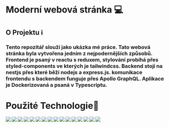 # Moderní webová stránka 💻

## O Projektu ℹ️
### Tento repozitář slouží jako ukázka mé práce. Tato webová stránka byla vytvořena jedním z nejpodernějších způsobů. Frontend je psaný v reactu s reduxem, stylování probíhá přes styled-components ve kterých je tailwindcss. Backend stojí na nestjs přes které běží nodejs a express.js. komunikace frontendu s backendem funguje přes Apollo GraphQL. Aplikace je Dockerizovaná a psaná v Typescriptu.

# Použité Technologie🚀
<img align="left"  src="https://img.shields.io/badge/typescript-%23007ACC.svg?style=for-the-badge&logo=typescript&logoColor=white"/>
<img align="left"  src="https://img.shields.io/badge/css3-%231572B6.svg?style=for-the-badge&logo=css3&logoColor=white"/>
<img  align="left" src="https://img.shields.io/badge/-GraphQL-E10098?style=for-the-badge&logo=graphql&logoColor=white"/>
<img  align="left"   src="https://img.shields.io/badge/node.js-%2343853D.svg?style=for-the-badge&logo=node.js&logoColor=white"/>
<img  align="left"   src="https://img.shields.io/badge/express.js-%23404d59.svg?style=for-the-badge&logo=express&logoColor=%2361DAFB"/>
<img  align="left"   src="https://img.shields.io/badge/react-%2320232a.svg?style=for-the-badge&logo=react&logoColor=%2361DAFB"/>
<img  align="left"   src="https://img.shields.io/badge/tailwindcss-%2338B2AC.svg?style=for-the-badge&logo=tailwind-css&logoColor=white"/>
<img  align="left"   src="https://img.shields.io/badge/redux-%23593d88.svg?style=for-the-badge&logo=redux&logoColor=white"/>
<img  align="left"   src="https://img.shields.io/badge/nestjs-%23E0234E.svg?style=for-the-badge&logo=nestjs&logoColor=white"/>
<img  align="left"   src="https://img.shields.io/badge/-ApolloGraphQL-311C87?style=for-the-badge&logo=apollo-graphql"/>
<img  align="left"   src="https://img.shields.io/badge/styled--components-DB7093?style=for-the-badge&logo=styled-components&logoColor=white"/>
<img  align="left"   src="https://img.shields.io/badge/OpenGL-%23FFFFFF.svg?style=for-the-badge&logo=opengl"/>
<img  align="left"   src="https://img.shields.io/badge/Adobe%20XD-470137?style=for-the-badge&logo=Adobe%20XD&logoColor=#FF61F6"/>
<img  align="left"   src="https://img.shields.io/badge/git-%23F05033.svg?style=for-the-badge&logo=git&logoColor=white"/>
<img  align="left"   src="https://img.shields.io/badge/github-%23121011.svg?style=for-the-badge&logo=github&logoColor=white"/>
<img  align="left"   src="https://img.shields.io/badge/docker-%230db7ed.svg?style=for-the-badge&logo=docker&logoColor=white"/>
